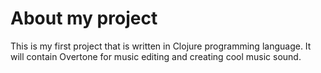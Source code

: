 # About my project
This is my first project that is written in Clojure programming language. It will contain Overtone for music editing and creating cool music sound.
